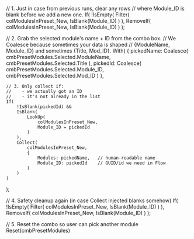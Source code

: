 // 1. Just in case from previous runs, clear any rows
//    where Module_ID is blank before we add a new one.
If(
    !IsEmpty(
        Filter(
            colModulesInPreset_New,
            IsBlank(Module_ID)
        )
    ),
    RemoveIf(
        colModulesInPreset_New,
        IsBlank(Module_ID)
    )
);

// 2. Grab the selected module's name + ID from the combo box.
//    We Coalesce because sometimes your data is shaped
//    {ModuleName, Module_ID} and sometimes {Title, Mod_ID}.
With(
    {
        pickedName: Coalesce(
            cmbPresetModules.Selected.ModuleName,
            cmbPresetModules.Selected.Title
        ),
        pickedId: Coalesce(
            cmbPresetModules.Selected.Module_ID,
            cmbPresetModules.Selected.Mod_ID
        )
    },

    // 3. Only collect if:
    //    - we actually got an ID
    //    - it's not already in the list
    If(
        !IsBlank(pickedId) &&
        IsBlank(
            LookUp(
                colModulesInPreset_New,
                Module_ID = pickedId
            )
        ),
        Collect(
            colModulesInPreset_New,
            {
                Modules: pickedName,   // human-readable name
                Module_ID: pickedId    // GUID/id we need in Flow
            )
        )
    )
);

// 4. Safety cleanup again (in case Collect injected blanks somehow)
If(
    !IsEmpty(
        Filter(
            colModulesInPreset_New,
            IsBlank(Module_ID)
        )
    ),
    RemoveIf(
        colModulesInPreset_New,
        IsBlank(Module_ID)
    )
);

// 5. Reset the combo so user can pick another module
Reset(cmbPresetModules)
